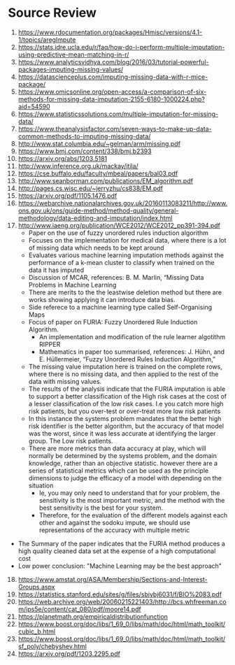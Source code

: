 # Source Review

1. https://www.rdocumentation.org/packages/Hmisc/versions/4.1-1/topics/aregImpute
2. https://stats.idre.ucla.edu/r/faq/how-do-i-perform-multiple-imputation-using-predictive-mean-matching-in-r/
3. https://www.analyticsvidhya.com/blog/2016/03/tutorial-powerful-packages-imputing-missing-values/
4. https://datascienceplus.com/imputing-missing-data-with-r-mice-package/
5. https://www.omicsonline.org/open-access/a-comparison-of-six-methods-for-missing-data-imputation-2155-6180-1000224.php?aid=54590
6. https://www.statisticssolutions.com/multiple-imputation-for-missing-data/
7. https://www.theanalysisfactor.com/seven-ways-to-make-up-data-common-methods-to-imputing-missing-data/
8. http://www.stat.columbia.edu/~gelman/arm/missing.pdf
9. https://www.bmj.com/content/338/bmj.b2393
10. https://arxiv.org/abs/1203.5181
11. http://www.inference.org.uk/mackay/itila/
12. https://cse.buffalo.edu/faculty/mbeal/papers/bal03.pdf
13. http://www.seanborman.com/publications/EM_algorithm.pdf
14. http://pages.cs.wisc.edu/~jerryzhu/cs838/EM.pdf
15. https://arxiv.org/pdf/1105.1476.pdf
16. https://webarchive.nationalarchives.gov.uk/20160113083211/http://www.ons.gov.uk/ons/guide-method/method-quality/general-methodology/data-editing-and-imputation/index.html
17. http://www.iaeng.org/publication/WCE2012/WCE2012_pp391-394.pdf
    * Paper on the use of fuzzy unordered rules induction algorithm
    * Focuses on the implementation for medical data, where there is a lot of missing data which needs to be kept around
    * Evaluates various machine learning imputation methods against the performance of a k-mean cluster to classify when trained on the data it has imputed
    * Discussion of MCAR, references: B. M. Marlin, “Missing Data Problems in Machine Learning
    * There are merits to the the leastwise deletion method but there are works showing applying it can introduce data bias.
    * Side referece to a machine learning type called Self-Organising Maps
    * Focus of paper on FURIA: Fuzzy Unordered Rule Induction Algorithm.
      * An implementation and modification of the rule learner algotithm RIPPER
      * Mathematics in paper too summarised, references: J. Hühn, and E. Hüllermeier, “Fuzzy Unordered Rules Induction Algorithm,”
    * The missing value imputation here is trained on the complete rows, where there is no missing data, and then applied to the rest of the data with missing values.
    * The results of the analysis indicate that the FURIA imputation is able to support a better classification of the High risk cases at the cost of a lesser classification of the low risk cases. I.e you catch more high risk patients, but you over-test or over-treat more low risk patients
    * In this instance the systems problem mandates that the better high risk identifier is the better algorithm, but the accuracy of that model was the worst, since it was less accurate at identifying the larger group. The Low risk patients. 
    * There are more metrics than data accuracy at play, which will normally be determined by the systems problem, and the domain knowledge, rather than an objective statistic. however there are a series of statistical metrics which can be used as the principle dimensions to judge the efficacy of a model with depending on the situation
      *  Ie, you may only need to understand that for your problem, the sensitivity is the most important metric, and the method with the best sensitivity is the best for your system. 
      *  Therefore, for the evaluation of the different models against each other and against the sodoku impute, we should use representations of the accuracy with multiple metric
   *  The Summary of the paper indicates that the FURIA method produces a high quality cleaned data set at the expense of a high computational cost
   *  Low power conclusion: "Machine Learning may be the best approach"
18. https://www.amstat.org/ASA/Membership/Sections-and-Interest-Groups.aspx
19. https://statistics.stanford.edu/sites/g/files/sbiybj6031/f/BIO%2083.pdf
20. https://web.archive.org/web/20060215221403/http://bcs.whfreeman.com/ips5e/content/cat_080/pdf/moore14.pdf
21. https://planetmath.org/empiricaldistributionfunction
22. https://www.boost.org/doc/libs/1_69_0/libs/math/doc/html/math_toolkit/cubic_b.html
23. https://www.boost.org/doc/libs/1_69_0/libs/math/doc/html/math_toolkit/sf_poly/chebyshev.html
24. https://arxiv.org/pdf/1203.2295.pdf




